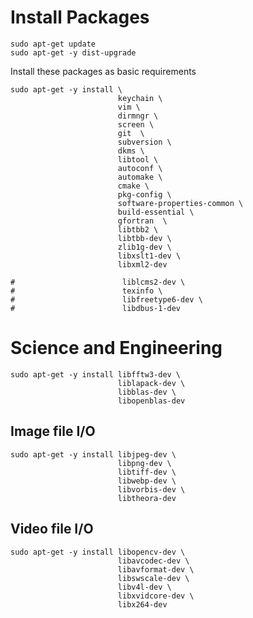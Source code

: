 
# Install Packages

    sudo apt-get update
    sudo apt-get -y dist-upgrade

Install these packages as basic requirements

    sudo apt-get -y install \
                            keychain \
                            vim \
                            dirmngr \
                            screen \
                            git  \
                            subversion \
                            dkms \
                            libtool \
                            autoconf \
                            automake \
                            cmake \
                            pkg-config \
                            software-properties-common \
                            build-essential \
                            gfortran  \
                            libtbb2 \
                            libtbb-dev \
                            zlib1g-dev \
                            libxslt1-dev \
                            libxml2-dev

    #                        liblcms2-dev \
    #                        texinfo \
    #                        libfreetype6-dev \
    #                        libdbus-1-dev

# Science and Engineering

    sudo apt-get -y install libfftw3-dev \
                            liblapack-dev \
                            libblas-dev \
                            libopenblas-dev

## Image file I/O

    sudo apt-get -y install libjpeg-dev \
                            libpng-dev \
                            libtiff-dev \
                            libwebp-dev \
                            libvorbis-dev \
                            libtheora-dev

## Video file I/O

    sudo apt-get -y install libopencv-dev \
                            libavcodec-dev \
                            libavformat-dev \
                            libswscale-dev \
                            libv4l-dev \
                            libxvidcore-dev \
                            libx264-dev
